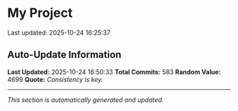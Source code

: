 # My Project


Last updated: 2025-10-24 16:25:37














































































































































































































































































































































































































































































































































































































































































































































































































































































































































































































## Auto-Update Information

**Last Updated:** 2025-10-24 16:50:33
**Total Commits:** 583
**Random Value:** 4699
**Quote:** _Consistency is key._

---
_This section is automatically generated and updated._